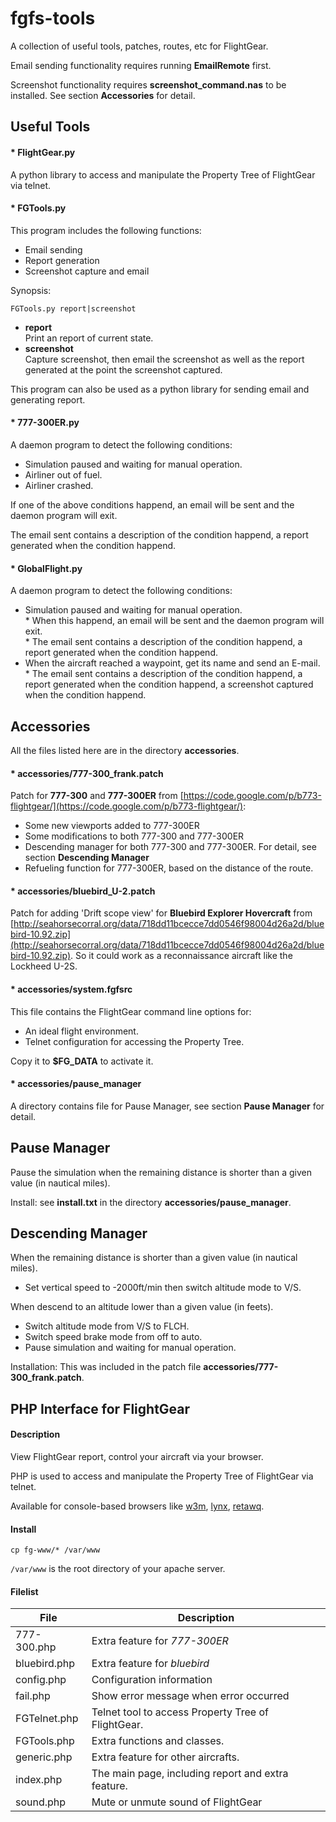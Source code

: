 fgfs-tools
==========

A collection of useful tools, patches, routes, etc for FlightGear.

Email sending functionality requires running __EmailRemote__ first.

Screenshot functionality requires __screenshot_command.nas__ to be installed. See section __Accessories__ for detail.

Useful Tools
------------

#### \* FlightGear.py

A python library to access and manipulate the Property Tree of FlightGear via telnet.

#### \* FGTools.py

This program includes the following functions:

* Email sending
* Report generation
* Screenshot capture and email

Synopsis:

	FGTools.py report|screenshot

* __report__  
  Print an report of current state.
* __screenshot__  
  Capture screenshot, then email the screenshot as well as the report generated at the point the screenshot captured.

This program can also be used as a python library for sending email and generating report.

#### \* 777-300ER.py

A daemon program to detect the following conditions:

* Simulation paused and waiting for manual operation.
* Airliner out of fuel.
* Airliner crashed.

If one of the above conditions happend, an email will be sent and the daemon program will exit.

The email sent contains a description of the condition happend, a report generated when the condition happend.

#### \* GlobalFlight.py

A daemon program to detect the following conditions:

* Simulation paused and waiting for manual operation.  
  \* When this happend, an email will be sent and the daemon program will exit.  
  \* The email sent contains a description of the condition happend, a report generated when the condition happend.
* When the aircraft reached a waypoint, get its name and send an E-mail.  
  \* The email sent contains a description of the condition happend, a report generated when the condition happend, a screenshot captured when the condition happend.

Accessories
-----------

All the files listed here are in the directory **accessories**.

#### \* accessories/777-300_frank.patch

Patch for __777-300__ and __777-300ER__ from [https://code.google.com/p/b773-flightgear/](https://code.google.com/p/b773-flightgear/):

* Some new viewports added to 777-300ER
* Some modifications to both 777-300 and 777-300ER
* Descending manager for both 777-300 and 777-300ER. For detail, see section __Descending Manager__
* Refueling function for 777-300ER, based on the distance of the route.

#### \* accessories/bluebird_U-2.patch

Patch for adding 'Drift scope view' for __Bluebird Explorer Hovercraft__ from [http://seahorsecorral.org/data/718dd11bcecce7dd0546f98004d26a2d/bluebird-10.92.zip](http://seahorsecorral.org/data/718dd11bcecce7dd0546f98004d26a2d/bluebird-10.92.zip). So it could work as a reconnaissance aircraft like the Lockheed U-2S.

#### \* accessories/system.fgfsrc

This file contains the FlightGear command line options for:

* An ideal flight environment.
* Telnet configuration for accessing the Property Tree.

Copy it to __$FG_DATA__ to activate it.

#### \* accessories/pause_manager

A directory contains file for Pause Manager, see section __Pause Manager__ for detail.

Pause Manager
-------------

Pause the simulation when the remaining distance is shorter than a given value (in nautical miles).

Install: see **install.txt** in the directory **accessories/pause_manager**.

Descending Manager
------------------

When the remaining distance is shorter than a given value (in nautical miles).

* Set vertical speed to -2000ft/min then switch altitude mode to V/S.

When descend to an altitude lower than a given value (in feets).

* Switch altitude mode from V/S to FLCH.
* Switch speed brake mode from off to auto.
* Pause simulation and waiting for manual operation.

Installation: This was included in the patch file **accessories/777-300_frank.patch**.

PHP Interface for FlightGear
----------------------------

#### Description

View FlightGear report, control your aircraft via your browser.

PHP is used to access and manipulate the Property Tree of FlightGear via telnet.

Available for console-based browsers like [w3m](http://w3m.sourceforge.net/), [lynx](http://lynx.isc.org/), [retawq](http://retawq.sourceforge.net/).

#### Install

	cp fg-www/* /var/www

`/var/www` is the root directory of your apache server.

#### Filelist

File  | Description
----- | -----------
777-300.php  | Extra feature for _777-300ER_
bluebird.php  | Extra feature for _bluebird_
config.php  | Configuration information
fail.php  | Show error message when error occurred
FGTelnet.php  | Telnet tool to access Property Tree of FlightGear.
FGTools.php  | Extra functions and classes.
generic.php  | Extra feature for other aircrafts.
index.php  | The main page, including report and extra feature.
sound.php  | Mute or unmute sound of FlightGear

